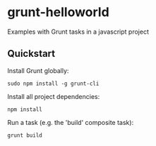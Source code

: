 # grunt-helloworld
Examples with Grunt tasks in a javascript project

## Quickstart 

Install Grunt globally:

    sudo npm install -g grunt-cli
    
Install all project dependencies:

    npm install

Run a task (e.g. the 'build' composite task):

    grunt build

